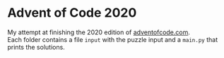 # Advent of Code 2020My attempt at finishing the 2020 edition of [adventofcode.com](https://adventofcode.com).  Each folder contains a file `input` with the puzzle input and a `main.py` that prints the solutions.  